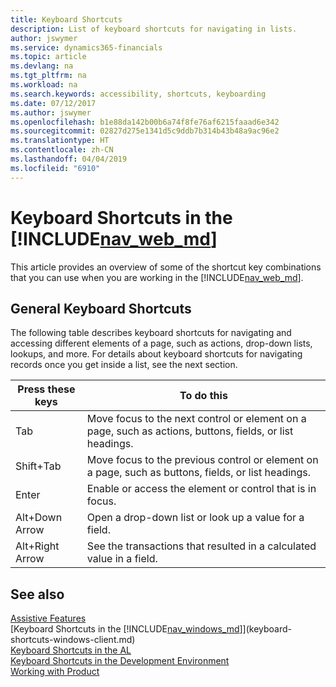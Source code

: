 ```yaml
---
title: Keyboard Shortcuts
description: List of keyboard shortcuts for navigating in lists.
author: jswymer
ms.service: dynamics365-financials
ms.topic: article
ms.devlang: na
ms.tgt_pltfrm: na
ms.workload: na
ms.search.keywords: accessibility, shortcuts, keyboarding
ms.date: 07/12/2017
ms.author: jswymer
ms.openlocfilehash: b1e88da142b00b6a74f8fe76af6215faaad6e342
ms.sourcegitcommit: 02827d275e1341d5c9ddb7b314b43b48a9ac96e2
ms.translationtype: HT
ms.contentlocale: zh-CN
ms.lasthandoff: 04/04/2019
ms.locfileid: "6910"
---
```

# <a name="keyboard-shortcuts-in-the-includenavwebmdincludesnavwebmdmd"></a>Keyboard Shortcuts in the [!INCLUDE[nav_web_md](includes/nav_web_md.md)]
This article provides an overview of some of the shortcut key combinations that you can use when you are working in the [!INCLUDE[nav_web_md](includes/nav_web_md.md)].

##  <a name="Keyboard"></a> General Keyboard Shortcuts
The following table describes keyboard shortcuts for navigating and accessing different elements of a page, such as actions, drop-down lists, lookups, and more. For details about keyboard shortcuts for navigating records once you get inside a list, see the next section. 

|Press these keys|To do this|  
|----------------|-----------|  
|Tab|Move focus to the next control or element on a page, such as actions, buttons, fields, or list headings.| 
|Shift+Tab|Move focus to the previous control or element on a page, such as buttons, fields, or list headings.|   
|Enter|Enable or access the element or control that is in focus.|   
|Alt+Down Arrow|Open a drop-down list or look up a value for a field.|    
|Alt+Right Arrow|See the transactions that resulted in a calculated value in a field.|  


## <a name="see-also"></a>See also
[Assistive Features](ui-accessibility.md)  
[Keyboard Shortcuts in the [!INCLUDE[nav_windows_md](includes/nav_windows_md.md)]](keyboard-shortcuts-windows-client.md)  
[Keyboard Shortcuts in the AL](https://docs.microsoft.com/en-us/dynamics-nav/developer/devenv-keyboard-shortcuts)  
[Keyboard Shortcuts in the Development Environment](https://docs.microsoft.com/en-us/dynamics-nav/Keyboard-Shortcuts-in-the-Development-Environment)    
[Working with Product](ui-work-product.md)  
